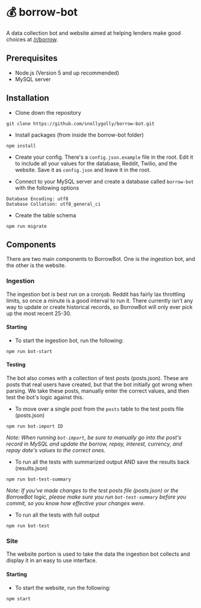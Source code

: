 # :moneybag: borrow-bot
A data collection bot and website aimed at helping lenders make good choices at [/r/borrow](http://reddit.com/r/borrow).

## Prerequisites
* Node.js (Version 5 and up recommended)
* MySQL server

## Installation

* Clone down the repository
```
git clone https://github.com/snollygolly/borrow-bot.git
```

* Install packages (from inside the borrow-bot folder)
```
npm install
```

* Create your config.  There's a `config.json.example` file in the root.  Edit it to include all your values for the database, Reddit, Twilio, and the website.  Save it as `config.json` and leave it in the root.

* Connect to your MySQL server and create a database called `borrow-bot` with the following options
```
Database Encoding: utf8
Database Collation: utf8_general_ci
```

* Create the table schema
```
npm run migrate
```

## Components
There are two main components to BorrowBot.  One is the ingestion bot, and the other is the website.

### Ingestion
The ingestion bot is best run on a cronjob.  Reddit has fairly lax throttling limits, so once a minute is a good interval to run it.  There currently isn't any way to update or create historical records, so BorrowBot will only ever pick up the most recent 25-30.

#### Starting
* To start the ingestion bot, run the following:
```
npm run bot-start
```

#### Testing

The bot also comes with a collection of test posts (posts.json).  These are posts that real users have created, but that the bot initially got wrong when parsing.  We take these posts, manually enter the correct values, and then test the bot's logic against this.

* To move over a single post from the `posts` table to the test posts file (posts.json)
```
npm run bot-import ID
```
_Note: When running `bot-import`, be sure to manually go into the post's record in MySQL and update the borrow, repay, interest, currency, and repay date's values to the correct ones._

* To run all the tests with summarized output AND save the results back (results.json)
```
npm run bot-test-summary
```
_Note: If you've made changes to the test posts file (posts.json) or the BorrowBot logic, please make sure you run `bot-test-summary` before you commit, so you know how effective your changes were._

* To run all the tests with full output
```
npm run bot-test
```

### Site
The website portion is used to take the data the ingestion bot collects and display it in an easy to use interface.

#### Starting
* To start the website, run the following:
```
npm start
```
